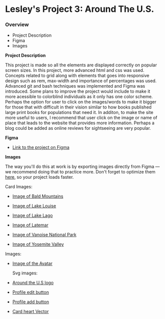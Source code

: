 # Lesley's Project 3: Around The U.S.

### Overview

- Project Description
- Figma
- Images

**Project Description**

This project is made so all the elements are displayed correctly on popular screen sizes. In this project, more advanced html and css was used. Concepts related to grid along with elements that goes into responsive design such as rem, max-width and importance of percentages was used. Advanced git and bash techniques was implemented and Figma was introduced. Some plans to improve the project would include to make it more acessible to colorblind individuals as it only has one color scheme. Perhaps the option for user to click on the images/words to make it bigger for those that with difficult in their vision similar to how books published large print books for populations that need it. In additon, to make the site more useful to users, I recommend that user click on the image or name of place that leads to the website that provides more information. Perhaps a blog could be added as online reviews for sightseeing are very popular.

**Figma**

- [Link to the project on Figma](https://www.figma.com/file/ii4xxsJ0ghevUOcssTlHZv/Sprint-3%3A-Around-the-US?node-id=0%3A1)

**Images**

The way you'll do this at work is by exporting images directly from Figma — we recommend doing that to practice more. Don't forget to optimize them [here](https://tinypng.com/), so your project loads faster.

Card Images:

- [Image of Bald Mountains](./images/card-images/bald-mountains.jpg)

- [Image of Lake Louise](./images/card-images/lake-louise.jpg)

- [Image of Lake Lago](./images/card-images/lago.jpg)

- [Image of Latemar](./images/card-images/latemar.jpg)

- [Image of Vanoise National Park](./images/card-images/vanoise.jpg)

- [Image of Yosemite Valley](./images/card-images/yosemite.jpg)

Images:

- [Image of the Avatar](./images/Avatar.png)

  Svg images:

- [Around the U.S logo](./images/around-Vector.svg)

- [Profile edit button](./images/button-Vector.svg)

- [Profile add button](./images/plus-vector.svg)

- [Card heart Vector](./images/heart-Vector.svg)
